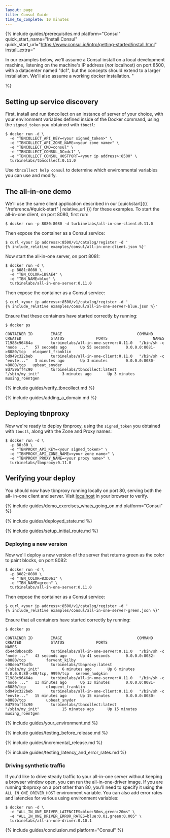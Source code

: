 ```yaml
---
layout: page
title: Consul Guide
time_to_complete: 10 minutes
---
```


[//]: # ( Copyright 2017 Turbine Labs, Inc.                                   )
[//]: # ( you may not use this file except in compliance with the License.    )
[//]: # ( You may obtain a copy of the License at                             )
[//]: # (                                                                     )
[//]: # (     http://www.apache.org/licenses/LICENSE-2.0                      )
[//]: # (                                                                     )
[//]: # ( Unless required by applicable law or agreed to in writing, software )
[//]: # ( distributed under the License is distributed on an "AS IS" BASIS,   )
[//]: # ( WITHOUT WARRANTIES OR CONDITIONS OF ANY KIND, either express or     )
[//]: # ( implied. See the License for the specific language governing        )
[//]: # ( permissions and limitations under the License.                      )

[//]: # (Integrating Houston with Consul)

{%
  include guides/prerequisites.md
  platform="Consul"
  quick_start_name="Install Consul"
  quick_start_url="https://www.consul.io/intro/getting-started/install.html"
  install_extra="

In our examples below, we'll assume a Consul install on a local development
machine, listening on the machine's IP address (_not_ localhost) on port 8500,
with a datacenter named \"dc1\", but the concepts should extend to a larger
installation. We'll also assume a working docker installation. "

%}

## Setting up service discovery

First, install and run tbncollect on an instance of server of your choice,
with your environment variables defined inside of the Docker command, using
the `signed_token` you obtained with `tbnctl`:

```console
$ docker run -d \
  -e "TBNCOLLECT_API_KEY=<your signed_token>" \
  -e "TBNCOLLECT_API_ZONE_NAME=<your zone name>" \
  -e "TBNCOLLECT_CMD=consul" \
  -e "TBNCOLLECT_CONSUL_DC=dc1" \
  -e "TBNCOLLECT_CONSUL_HOSTPORT=<your ip address>:8500" \
  turbinelabs/tbncollect:0.11.0
```

Use `tbncollect help consul` to determine which environmental variables you
can use and modify.

## The all-in-one demo

We'll use the same client application described in our [quickstart]({{
"/reference/#quick-start" | relative_url }}) for these examples. To start the all-in-one client, on port 8080, first run:

```console
$ docker run -p 8080:8080 -d turbinelabs/all-in-one-client:0.11.0
```

Then expose the container as a Consul service:

```console
$ curl <your ip address>:8500/v1/catalog/register -d '
{% include_relative examples/consul/all-in-one-client.json %}'
```

Now start the all-in-one server, on port 8081:

```console
$ docker run -d \
  -p 8081:8080 \
  -e "TBN_COLOR=1B9AE4" \
  -e "TBN_NAME=blue" \
  turbinelabs/all-in-one-server:0.11.0
```

Then expose the container as a Consul service:

```console
$ curl <your ip address>:8500/v1/catalog/register -d '
{% include_relative examples/consul/all-in-one-server-blue.json %}'
```

Ensure that these containers have started correctly by running:

```console
$ docker ps
```

```shell
CONTAINER ID        IMAGE                                 COMMAND                  CREATED             STATUS              PORTS                    NAMES
71988c96464a        turbinelabs/all-in-one-server:0.11.0   "/bin/sh -c 'node ..."   57 seconds ago      Up 55 seconds       0.0.0.0:8081->8080/tcp   eloquent_franklin
bd949c322beb        turbinelabs/all-in-one-client:0.11.0   "/bin/sh -c 'envte..."   3 minutes ago       Up 3 minutes        0.0.0.0:8080->8080/tcp   upbeat_snyder
8d759aff4c90        turbinelabs/tbncollect:latest         "/sbin/my_init"          3 minutes ago       Up 3 minutes                                 musing_roentgen
```

{% include guides/verify_tbncollect.md %}

{% include guides/adding_a_domain.md %}

## Deploying tbnproxy

Now we're ready to deploy tbnproxy, using the `signed_token` you obtained with
`tbnctl`, along with the Zone and Proxy names:

```console
$ docker run -d \
  -p 80:80 \
  -e "TBNPROXY_API_KEY=<your signed_token>" \
  -e "TBNPROXY_API_ZONE_NAME=<your zone name>" \
  -e "TBNPROXY_PROXY_NAME=<your proxy name>" \
  turbinelabs/tbnproxy:0.11.0
```

## Verifying your deploy

You should now have tbnproxy running locally on port 80, serving both the all-
in-one client and server. Visit [localhost](http://localhost) in your browser to
verify.

{%
  include guides/demo_exercises_whats_going_on.md
  platform="Consul"
%}

{% include guides/deployed_state.md %}

{% include guides/setup_initial_route.md %}

### Deploying a new version

Now we'll deploy a new version of the server that returns green as the color to
paint blocks, on port 8082:

```console
$ docker run -d \
  -p 8082:8080 \
  -e "TBN_COLOR=83D061" \
  -e "TBN_NAME=green" \
  turbinelabs/all-in-one-server:0.11.0
```

Then expose the container as a Consul service:

```console
$ curl <your ip address>:8500/v1/catalog/register -d '
{% include_relative examples/consul/all-in-one-server-green.json %}'
```

Ensure that all containers have started correctly by running:

```console
$ docker ps
```

```shell
CONTAINER ID        IMAGE                                 COMMAND                  CREATED             STATUS              PORTS                          NAMES
d544d8bcecdb        turbinelabs/all-in-one-server:0.11.0   "/bin/sh -c 'node ..."   43 seconds ago      Up 41 seconds       0.0.0.0:8082->8080/tcp         fervent_kilby
c90dea77b4fb        turbinelabs/tbnproxy:latest           "/sbin/my_init"          6 minutes ago       Up 6 minutes        0.0.0.0:80->80/tcp, 9999/tcp   serene_hodgkin
71988c96464a        turbinelabs/all-in-one-server:0.11.0   "/bin/sh -c 'node ..."   13 minutes ago      Up 13 minutes       0.0.0.0:8081->8080/tcp         eloquent_franklin
bd949c322beb        turbinelabs/all-in-one-client:0.11.0   "/bin/sh -c 'envte..."   15 minutes ago      Up 15 minutes       0.0.0.0:8080->8080/tcp         upbeat_snyder
8d759aff4c90        turbinelabs/tbncollect:latest         "/sbin/my_init"          15 minutes ago      Up 15 minutes                                      musing_roentgen
```

{% include guides/your_environment.md %}

{% include guides/testing_before_release.md %}

{% include guides/incremental_release.md %}

{% include guides/testing_latency_and_error_rates.md %}

### Driving synthetic traffic

If you'd like to drive steady traffic to your all-in-one server without keeping
a browser window open, you can run the all-in-one-driver image. If you are
running tbnproxy on a port other than 80, you'll need to specify it using the
`ALL_IN_ONE_DRIVER_HOST` environment variable. You can also add error rates and
latencies for various using environment variables:

```console
$ docker run -d \
  -e "ALL_IN_ONE_DRIVER_LATENCIES=blue:50ms,green:20ms" \
  -e "ALL_IN_ONE_DRIVER_ERROR_RATES=blue:0.01,green:0.005" \
  turbinelabs/all-in-one-driver:0.10.1
```

{% include guides/conclusion.md
   platform="Consul"
%}
